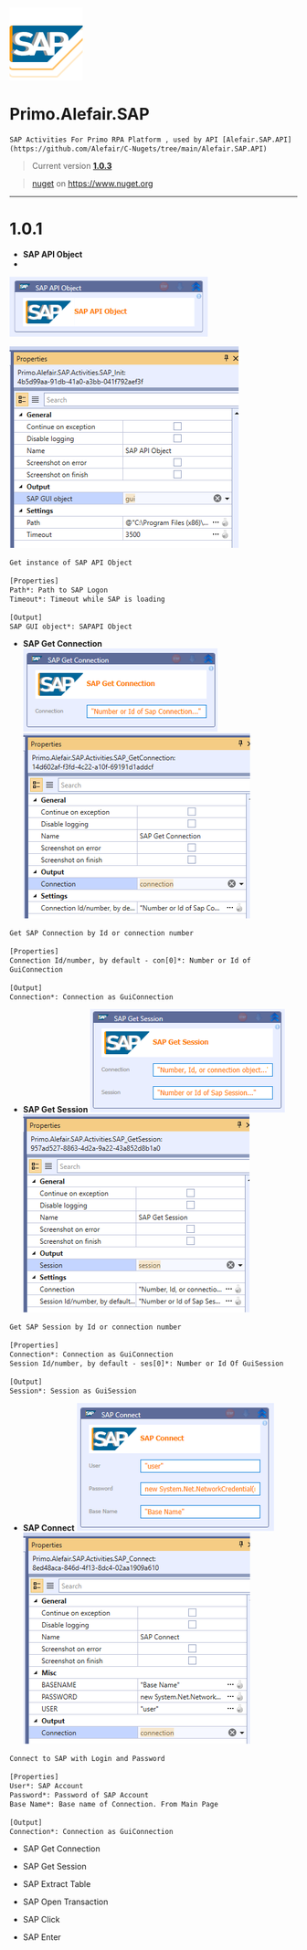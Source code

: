 ![logo](https://raw.githubusercontent.com/Alefair/C-Nugets/main/Alefair.SAP.API/Images/saplogo_nuget.png)
# Primo.Alefair.SAP

```
SAP Activities For Primo RPA Platform , used by API [Alefair.SAP.API](https://github.com/Alefair/C-Nugets/tree/main/Alefair.SAP.API)
```

>Current version **[1.0.3](https://github.com/Alefair/Primo.Alefair/blob/main/SAP/Packages/Primo.Alefair.SAP.1.0.3.nupkg)**
>

>[nuget](https://www.nuget.org/packages/Alefair.SAP.API/1.0.4) on https://www.nuget.org

------------
# 1.0.1

- **SAP API Object**
- 
![SAP API Object](https://raw.githubusercontent.com/Alefair/Primo.Alefair/main/SAP/Images/SAP%20API%20Object%20Form.PNG)

![SAP API Object](https://raw.githubusercontent.com/Alefair/Primo.Alefair/main/SAP/Images/SAP%20API%20Object%20Properties.PNG)

```
Get instance of SAP API Object

[Properties]
Path*: Path to SAP Logon
Timeout*: Timeout while SAP is loading

[Output]
SAP GUI object*: SAPAPI Object
```


- **SAP Get Connection**
![SAP Get Connection](https://raw.githubusercontent.com/Alefair/Primo.Alefair/main/SAP/Images/SAP%20Get%20Connection%20Form.PNG)
![SAP Get Connection](https://raw.githubusercontent.com/Alefair/Primo.Alefair/main/SAP/Images/SAP%20Get%20Connection%20Properties.PNG)

```
Get SAP Connection by Id or connection number

[Properties]
Connection Id/number, by default - con[0]*: Number or Id of GuiConnection

[Output]
Connection*: Connection as GuiConnection
```


- **SAP Get Session**
![SAP Get Session](https://raw.githubusercontent.com/Alefair/Primo.Alefair/main/SAP/Images/SAP%20Get%20Session%20Form.PNG)
![SAP Get Session](https://raw.githubusercontent.com/Alefair/Primo.Alefair/main/SAP/Images/SAP%20Get%20Session%20Properties.PNG)

```
Get SAP Session by Id or connection number

[Properties]
Connection*: Connection as GuiConnection
Session Id/number, by default - ses[0]*: Number or Id Of GuiSession

[Output]
Session*: Session as GuiSession
```












- **SAP Connect**
![SAP Connect](https://raw.githubusercontent.com/Alefair/Primo.Alefair/main/SAP/Images/SAP%20Connect%20Form.PNG)
![SAP Connect](https://raw.githubusercontent.com/Alefair/Primo.Alefair/main/SAP/Images/SAP%20Connect%20Properties.PNG)

```
Connect to SAP with Login and Password

[Properties]
User*: SAP Account
Password*: Password of SAP Account
Base Name*: Base name of Connection. From Main Page

[Output]
Connection*: Connection as GuiConnection
```



- SAP Get Connection
- SAP Get Session



- SAP Extract Table
- SAP Open Transaction
- SAP Click
- SAP Enter
